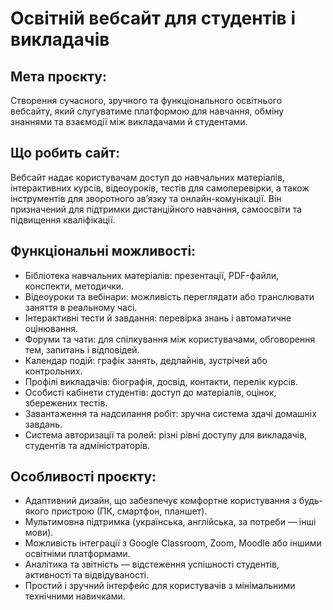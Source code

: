# Освітній вебсайт для студентів і викладачів

## Мета проєкту:

Створення сучасного, зручного та функціонального освітнього вебсайту, який слугуватиме платформою для навчання, обміну знаннями та взаємодії між викладачами й студентами.

## Що робить сайт:

Вебсайт надає користувачам доступ до навчальних матеріалів, інтерактивних курсів, відеоуроків, тестів для самоперевірки, а також інструментів для зворотного зв’язку та онлайн-комунікації. Він призначений для підтримки дистанційного навчання, самоосвіти та підвищення кваліфікації.

## Функціональні можливості:

- Бібліотека навчальних матеріалів: презентації, PDF-файли, конспекти, методички.
- Відеоуроки та вебінари: можливість переглядати або транслювати заняття в реальному часі.
- Інтерактивні тести й завдання: перевірка знань і автоматичне оцінювання.
- Форуми та чати: для спілкування між користувачами, обговорення тем, запитань і відповідей.
- Календар подій: графік занять, дедлайнів, зустрічей або контрольних.
- Профілі викладачів: біографія, досвід, контакти, перелік курсів.
- Особисті кабінети студентів: доступ до матеріалів, оцінок, збережених тестів.
- Завантаження та надсилання робіт: зручна система здачі домашніх завдань.
- Система авторизації та ролей: різні рівні доступу для викладачів, студентів та адміністраторів.

## Особливості проєкту:

- Адаптивний дизайн, що забезпечує комфортне користування з будь-якого пристрою (ПК, смартфон, планшет).
- Мультимовна підтримка (українська, англійська, за потреби — інші мови).
- Можливість інтеграції з Google Classroom, Zoom, Moodle або іншими освітніми платформами.
- Аналітика та звітність — відстеження успішності студентів, активності та відвідуваності.
- Простий і зручний інтерфейс для користувачів з мінімальними технічними навичками.
